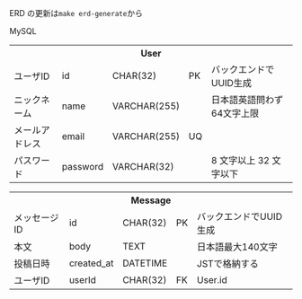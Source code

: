 ERD の更新は`make erd-generate`から

<!-- 全体的に型が怪しい -->

MySQL

<table>
	<tr>
		<th colspan="5">
			User
		</th>
	</tr>
	<tr>
		<td>
			ユーザID
		</td>
		<td>
			id
		</td>
		<td>
			CHAR(32)
		</td>
		<td>
			PK
		</td>
		<td>
			バックエンドでUUID生成
		</td>
	</tr>
	<tr>
		<td>
			ニックネーム
		</td>
		<td>
			name
		</td>
		<td>
			VARCHAR(255)
		</td>
		<td>
			&nbsp;
		</td>
		<td>
			日本語英語問わず64文字上限
		</td>
	</tr>
	<tr>
		<td>
			メールアドレス
		</td>
		<td>
			email
		</td>
		<td>
			VARCHAR(255)
		</td>
		<td>
			UQ
		</td>
		<td>
			&nbsp;
		</td>
	</tr>
	<tr>
		<td>
			パスワード
		</td>
		<td>
			password
		</td>
		<td>
			VARCHAR(32)
		</td>
		<td>
			&nbsp;
		</td>
		<td>
			8 文字以上 32 文字以下
		</td>
	</tr>
</table>

<table>
	<tr>
		<th colspan="5">
			Message
		</th>
	</tr>
	<tr>
		<td>
			メッセージID
		</td>
		<td>
			id
		</td>
		<td>
			CHAR(32)
		</td>
		<td>
			PK
		</td>
		<td>
			バックエンドでUUID生成
		</td>
	</tr>
	<tr>
		<td>
			本文
		</td>
		<td>
			body
		</td>
		<td>
			TEXT
		</td>
		<td>
			&nbsp;
		</td>
		<td>
			日本語最大140文字
		</td>
	</tr>
	<tr>
		<td>
			投稿日時
		</td>
		<td>
			created_at
		</td>
		<td>
			DATETIME
		</td>
		<td>
			&nbsp;
		</td>
		<td>
			JSTで格納する
		</td>
	</tr>
	<tr>
		<td>
			ユーザID
		</td>
		<td>
			userId
		</td>
		<td>
			CHAR(32)
		</td>
		<td>
			FK
		</td>
		<td>
			User.id
		</td>
	</tr>
</table>
